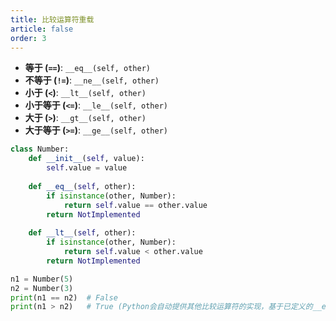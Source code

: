 ```yaml
---
title: 比较运算符重载
article: false
order: 3
---
```


- **等于 (`==`)**: `__eq__(self, other)`
- **不等于 (`!=`)**: `__ne__(self, other)`
- **小于 (`<`)**: `__lt__(self, other)`
- **小于等于 (`<=`)**: `__le__(self, other)`
- **大于 (`>`)**: `__gt__(self, other)`
- **大于等于 (`>=`)**: `__ge__(self, other)`

```python
class Number:
    def __init__(self, value):
        self.value = value
    
    def __eq__(self, other):
        if isinstance(other, Number):
            return self.value == other.value
        return NotImplemented
    
    def __lt__(self, other):
        if isinstance(other, Number):
            return self.value < other.value
        return NotImplemented

n1 = Number(5)
n2 = Number(3)
print(n1 == n2)  # False
print(n1 > n2)   # True (Python会自动提供其他比较运算符的实现，基于已定义的__eq__和__lt__)
```